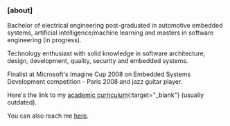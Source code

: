 ### [about]
Bachelor of electrical engineering post-graduated in automotive embedded systems, artificial
intelligence/machine learning and masters in software engineering (in progress).

Technology enthusiast with solid knowledge in software architecture, design, development,
quality, security and embedded systems.

Finalist at Microsoft's Imagine Cup 2008 on Embedded Systems Development competition - Paris
2008 and jazz guitar player.

Here's the link to my [academic curriculum](http://lattes.cnpq.br/3871219467239903){:target="_blank"}
(usually outdated).

You can also reach me [here](mailto:desconstruindo@furansa.me?subject=Comments%20on%20page%20about).

